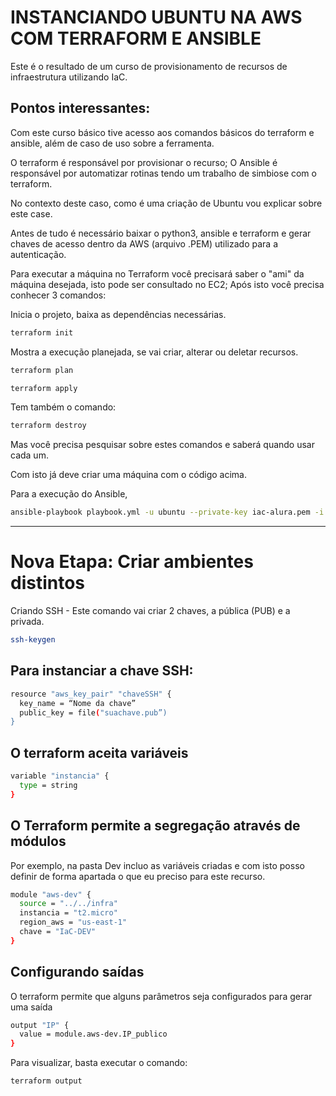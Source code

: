 # INSTANCIANDO UBUNTU NA AWS COM TERRAFORM E ANSIBLE

Este é o resultado de um curso de provisionamento de recursos de infraestrutura utilizando IaC.

## Pontos interessantes:
Com este curso básico tive acesso aos comandos básicos do terraform e ansible, além de caso de uso sobre a ferramenta.

O terraform é responsável por provisionar o recurso;
O Ansible é responsável por automatizar rotinas tendo um trabalho de simbiose com o terraform.

No contexto deste caso, como é uma criação de Ubuntu vou explicar sobre este case.

Antes de tudo é necessário baixar o python3, ansible e terraform e gerar chaves de acesso dentro da AWS (arquivo .PEM) utilizado para a autenticação.

Para executar a máquina no Terraform você precisará saber o "ami" da máquina desejada, isto pode ser consultado no EC2; Após isto você precisa conhecer 3 comandos:

Inicia o projeto, baixa as dependências necessárias.
```bash
terraform init
```
Mostra a execução planejada, se vai criar, alterar ou deletar recursos.
```bash
terraform plan
```

```bash
terraform apply
```

Tem também o comando:

```bash
terraform destroy
```

Mas você precisa pesquisar sobre estes comandos e saberá quando usar cada um.

Com isto já deve criar uma máquina com o código acima.

Para a execução do Ansible,

```bash
ansible-playbook playbook.yml -u ubuntu --private-key iac-alura.pem -i hosts.yml
```


-------------------------------------------------------------------------------------------------------

# Nova Etapa: Criar ambientes distintos

Criando SSH - Este comando vai criar 2 chaves, a pública (PUB) e a privada.
```bash
ssh-keygen
```

## Para instanciar a chave SSH:

```bash
resource "aws_key_pair" "chaveSSH" {
  key_name = “Nome da chave”
  public_key = file("suachave.pub”)
}
```

## O terraform aceita variáveis

```bash
variable "instancia" {
  type = string
}
```


## O Terraform permite a segregação através de módulos
Por exemplo, na pasta Dev incluo as variáveis criadas e com isto posso definir de forma apartada o que eu preciso para este recurso.

```bash
module "aws-dev" {
  source = "../../infra"
  instancia = "t2.micro"
  region_aws = "us-east-1"
  chave = "IaC-DEV"
}
```

## Configurando saídas
O terraform permite que alguns parâmetros seja configurados para gerar uma saída
```bash
output "IP" {
  value = module.aws-dev.IP_publico
}
```

Para visualizar, basta executar o comando:
```bash
terraform output
```